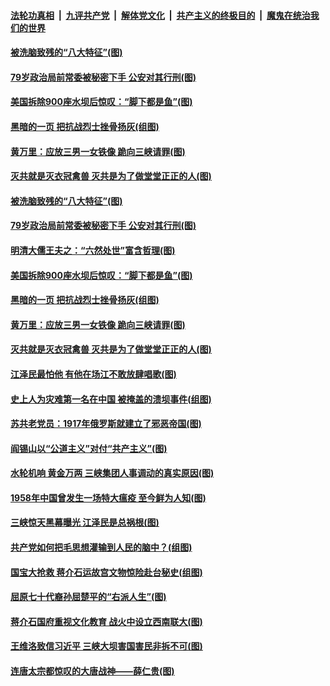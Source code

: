 

####  [法轮功真相](../../../../basic/blob/master/README.md?t=07010401) &nbsp;|&nbsp; [九评共产党](../../../../9ping.md/blob/master/README.md?t=07010401) &nbsp;|&nbsp; [解体党文化](../../../../jtdwh.md/blob/master/README.md?t=07010401)  &nbsp;|&nbsp; [共产主义的终极目的](../../../../gczydzjmd.md/blob/master/README.md?t=07010401) &nbsp;|&nbsp; [魔鬼在统治我们的世界](../../../../mgztzwmdsj.md/blob/master/README.md?t=07010401) 

#### [被洗脑致残的“八大特征”(图)](../pages/p6/938073.md?t=07010401) 

#### [79岁政治局前常委被秘密下手 公安对其行刑(图)](../pages/p6/937960.md?t=07010401) 

#### [美国拆除900座水坝后惊叹：“脚下都是鱼”(图)](../pages/p6/937533.md?t=07010401) 

#### [黑暗的一页 把抗战烈士挫骨扬灰(组图)](../pages/p6/937888.md?t=07010401) 

#### [黄万里：应放三男一女铁像 跪向三峡请罪(图)](../pages/p6/937532.md?t=07010401) 

#### [灭共就是灭衣冠禽兽 灭共是为了做堂堂正正的人(图)](../pages/p6/937958.md?t=07010401) 

#### [被洗脑致残的“八大特征”(图)](../pages/p6/938073.md?t=07010401) 

#### [79岁政治局前常委被秘密下手 公安对其行刑(图)](../pages/p6/937960.md?t=07010401) 

#### [明清大儒王夫之：“六然处世”富含哲理(图)](../pages/p6/937069.md?t=07010401) 

#### [美国拆除900座水坝后惊叹：“脚下都是鱼”(图)](../pages/p6/937533.md?t=07010401) 

#### [黑暗的一页 把抗战烈士挫骨扬灰(组图)](../pages/p6/937888.md?t=07010401) 

#### [黄万里：应放三男一女铁像 跪向三峡请罪(图)](../pages/p6/937532.md?t=07010401) 

#### [灭共就是灭衣冠禽兽 灭共是为了做堂堂正正的人(图)](../pages/p6/937958.md?t=07010401) 

#### [江泽民最怕他 有他在场江不敢放肆唱歌(图)](../pages/p6/937955.md?t=07010401) 

#### [史上人为灾难第一名在中国 被掩盖的溃坝事件(组图)](../pages/p6/937528.md?t=07010401) 

#### [苏共老党员：1917年俄罗斯就建立了邪恶帝国(图)](../pages/p6/937590.md?t=07010401) 

#### [阎锡山以“公道主义”对付“共产主义”(图)](../pages/p6/937686.md?t=07010401) 

#### [水轮机响 黄金万两 三峡集团人事调动的真实原因(图)](../pages/p6/937524.md?t=07010401) 

#### [1958年中国曾发生一场特大瘟疫 至今鲜为人知(图)](../pages/p6/937699.md?t=07010401) 

#### [三峡惊天黑幕曝光 江泽民是总祸根(图)](../pages/p6/937513.md?t=07010401) 

#### [共产党如何把毛思想灌输到人民的脑中？(组图)](../pages/p6/937341.md?t=07010401) 

#### [国宝大抢救 蒋介石运故宫文物惊险赴台秘史(组图)](../pages/p6/934957.md?t=07010401) 

#### [屈原七十代裔孙屈楚平的“右派人生”(图)](../pages/p6/936524.md?t=07010401) 

#### [蒋介石国府重视文化教育 战火中设立西南联大(图)](../pages/p6/937070.md?t=07010401) 

#### [王维洛致信习近平 三峡大坝害国害民非拆不可(图)](../pages/p6/937509.md?t=07010401) 

#### [连唐太宗都惊叹的大唐战神——薛仁贵(图)](../pages/p6/936527.md?t=07010401) 

